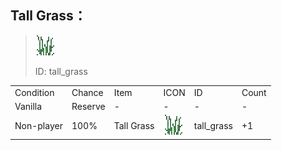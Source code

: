 ## Tall Grass：

> <img src="./mc_icon/decorations/tall_grass.png">
>
> ID: tall_grass

<table>
	<tablebody>
		<tr>
			<td>Condition</td>
			<td>Chance</td>
			<td>Item</td>
			<td>ICON</td>
			<td>ID</td>
			<td>Count</td>
		</tr>
		<tr>
			<td>Vanilla</td>
			<td>Reserve </td>
			<td>-</td>
			<td>-</td>
			<td>-</td>
			<td>-</td>
		</tr>
		<tr>
			<td>Non-player</td>
			<td>100%</td>
			<td>Tall Grass</td>
			<td><img src="./mc_icon/decorations/tall_grass.png"></td>
			<td>tall_grass</td>
			<td>+1</td>
		</tr>
	</tablebody>
</table>